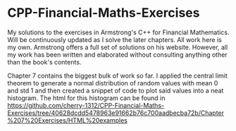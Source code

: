 # CPP-Financial-Maths-Exercises
My solutions to the exercises in Armstrong's C++ for Financial Mathematics. Will be continuously updated as I solve the later chapters.
All work here is my own. Armstrong offers a full set of solutions on his website. However, all my work has been written and elaborated without consulting anything other than the book's contents.

Chapter 7 contains the biggest bulk of work so far. I applied the central limit theorem to generate a normal distribution of random values with mean 0 and std 1 and then created a snippet of code to plot said values into a neat histogram. The html for this histogram can be found in https://github.com/cherry-1312/CPP-Financial-Maths-Exercises/tree/40628dcdd5478963e91662b76c700aadbecba72b/Chapter%207%20Exercises/HTML%20examples
